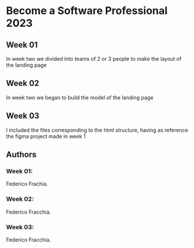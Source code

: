 # Become a Software Professional 2023

## Week 01
In week two we divided into teams of 2 or 3 people to make the layout of the landing page


## Week 02
In week two we began to build the model of the landing page

## Week 03
I included the files corresponding to the html structure, having as reference the figma project made in week 1

## Authors

### Week 01:
Federico Frachia.
### Week 02:
Federico Fracchia. 
### Week 03:
Federico Fracchia.